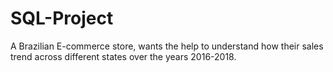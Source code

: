 # SQL-Project
A Brazilian E-commerce store, wants the help to understand how their sales trend across different states over the years 2016-2018.
